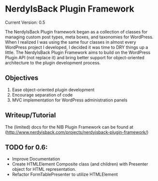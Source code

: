 NerdyIsBack Plugin Framework
============================
Current Version: 0.5

   The NerdyIsBack Plugin framework began as a collection of classes for
   managing custom post types, meta boxes, and taxonomies for WordPress.
   When I realized I was using the same four classes in almost every
   WordPress project I developed, I decided it was time to DRY things up a
   little. The NerdyIsBack Plugin Framework aims to build on the WordPress
   Plugin API (not replace it) and bring better support for
   object-oriented architecture to the plugin development process.

Objectives
----------

1. Ease object-oriented plugin development
2. Encourage separation of code
3. MVC implementation for WordPress administration panels

Writeup/Tutorial
----------------

The (limited) docs for the NIB Plugin Framework can be found at
(http://www.nerdyisback.com/projects/nerdyisback-plugin-framework/)

TODO for 0.6:
-------------

* Improve Documentation
* Create HTMLElement Composite class (and children) with Presenter
object for HTML representation.
* Refactor FormTablePresenter to utilize HTMLElement
